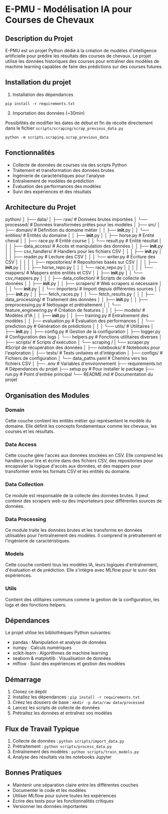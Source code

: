 # E-PMU - Modélisation IA pour Courses de Chevaux

## Description du Projet

E-PMU est un projet Python dédié à la création de modèles d'intelligence artificielle pour prédire les résultats des courses de chevaux. Le projet utilise les données historiques des courses pour entraîner des modèles de machine learning capables de faire des prédictions sur des courses futures.

## Installation du projet

1. Installation des dépendances

```shell
pip install -r requirements.txt
```

2. Importation des données (~30min)

Possibilités de modifier les dates de début et fin de récolte directement dans le fichier `scripts/scraping/scrap_previous_data.py`

```shell
python -m scripts.scraping.scrap_previous_data
```

## Fonctionnalités

- Collecte de données de courses via des scripts Python
- Traitement et transformation des données brutes
- Ingénierie de caractéristiques pour l'analyse
- Entraînement de modèles de prédiction
- Évaluation des performances des modèles
- Suivi des expériences et des résultats

## Architecture du Projet

python/
│
├── data/
│   ├── raw/                     # Données brutes importées
│   └── processed/               # Données transformées prêtes pour les modèles
│
├── src/
│   ├── domain/                  # Définition du domaine métier
│   │   ├── __init__.py
│   │   └── entities/            # Entités du domaine
│   │       ├── __init__.py
│   │       ├── horse.py         # Entité cheval
│   │       ├── race.py          # Entité course
│   │       └── result.py        # Entité résultat
│   │
│   ├── data_access/             # Accès et manipulation des données
│   │   ├── __init__.py
│   │   ├── csv_handlers/        # Handlers pour les fichiers CSV
│   │   │   ├── __init__.py
│   │   │   ├── reader.py        # Lecture des CSV
│   │   │   └── writer.py        # Écriture des CSV
│   │   │
│   │   ├── repositories/        # Repositories basés sur CSV
│   │   │   ├── __init__.py
│   │   │   ├── horse_repo.py
│   │   │   └── race_repo.py
│   │   │
│   │   └── mappers/             # Mappers entre entités et CSV
│   │       ├── __init__.py
│   │       └── csv_mappers.py
│   │
│   ├── data_collection/         # Scripts de collecte de données
│   │   ├── __init__.py
│   │   ├── scrapers/            # Web scrapers si nécessaire
│   │   │   └── __init__.py
│   │   └── importers/           # Import depuis différentes sources
│   │       ├── __init__.py
│   │       ├── fetch_races.py
│   │       └── fetch_results.py
│   │
│   ├── data_processing/         # Traitement des données
│   │   ├── __init__.py
│   │   ├── preprocessing.py     # Nettoyage et prétraitement
│   │   └── feature_engineering.py # Création de features
│   │
│   ├── models/                  # Modèles d'IA
│   │   ├── __init__.py
│   │   ├── training.py          # Entraînement des modèles
│   │   ├── evaluation.py        # Évaluation des performances
│   │   └── prediction.py        # Génération de prédictions
│   │
│   └── utils/                   # Utilitaires
│       ├── __init__.py
│       ├── config.py            # Gestion de la configuration
│       ├── logger.py            # Configuration des logs
│       └── helpers.py           # Fonctions utilitaires diverses
│
├── scripts/                     # Scripts d'exécution
│   └── scraping /
|       └── scraper.py           #Script de récupération des données
│
├── notebooks/                   # Notebooks pour l'exploration
│
├── tests/                       # Tests unitaires et d'intégration
│
├── configs/                     # Fichiers de configuration
│   └── data_paths.yaml          # Chemins vers les fichiers CSV
│
├── .env                         # Variables d'environnement
├── requirements.txt             # Dépendances du projet
├── setup.py                     # Pour installer le package
├── run.py                       # Point d'entrée principal
└── README.md                    # Documentation du projet


## Organisation des Modules

### Domain
Cette couche contient les entités métier qui représentent le modèle du domaine. Elle définit les concepts fondamentaux comme les chevaux, les courses et les résultats.

### Data Access
Cette couche gère l'accès aux données stockées en CSV. Elle comprend les handlers pour lire et écrire dans des fichiers CSV, des repositories pour encapsuler la logique d'accès aux données, et des mappers pour transformer entre les formats CSV et les entités du domaine.

### Data Collection
Ce module est responsable de la collecte des données brutes. Il peut contenir des scrapers web ou des importateurs pour différentes sources de données.

### Data Processing 
Ce module traite les données brutes et les transforme en données utilisables pour l'entraînement des modèles. Il comprend le prétraitement et l'ingénierie de caractéristiques.

### Models
Cette couche contient tous les modèles IA, leurs logiques d'entraînement, d'évaluation et de prédiction. Elle s'intègre avec MLflow pour le suivi des expériences.

### Utils
Contient des utilitaires communs comme la gestion de la configuration, les logs et des fonctions helpers.

## Dépendances

Le projet utilise les bibliothèques Python suivantes:
- pandas : Manipulation et analyse de données
- numpy : Calculs numériques
- scikit-learn : Algorithmes de machine learning
- seaborn & matplotlib : Visualisation de données
- mlflow : Suivi des expériences et gestion des modèles

## Démarrage

1. Clonez ce dépôt
2. Installez les dépendances : `pip install -r requirements.txt`
3. Créez les dossiers de base : `mkdir -p data/raw data/processed`
4. Lancez les scripts de collecte de données
5. Prétraitez les données et entraînez vos modèles

## Flux de Travail Typique

1. Collecte de données : `python scripts/import_data.py`
2. Prétraitement : `python scripts/process_data.py`
3. Entraînement des modèles : `python scripts/train_models.py`
4. Analyse des résultats via les notebooks Jupyter

## Bonnes Pratiques

- Maintenir une séparation claire entre les différentes couches
- Documenter le code et les modèles
- Utiliser MLflow pour suivre toutes les expériences
- Écrire des tests pour les fonctionnalités critiques
- Versionner les données importantes